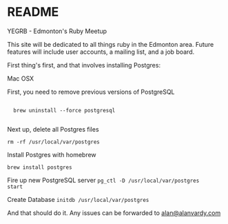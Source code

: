 # README

YEGRB - Edmonton's Ruby Meetup

This site will be dedicated to all things ruby in the Edmonton area. 
Future features will include user accounts, a mailing list, and a job board. 

First thing's first, and that involves installing Postgres: 

Mac OSX

  First, you need to remove previous versions of PostgreSQL
  
  <code>
  brew uninstall --force postgresql
  </code>
  
  Next up, delete all Postgres files
  
  <code>rm -rf /usr/local/var/postgres</code>
  
  Install Postgres with homebrew 
  
  <code>brew install postgres</code>
  
  Fire up new PostgreSQL server 
  <code>pg_ctl -D /usr/local/var/postgres start</code>
  
  Create Database 
  <code>initdb /usr/local/var/postgres</code>
  
  And that should do it. Any issues can be forwarded to alan@alanvardy.com 

